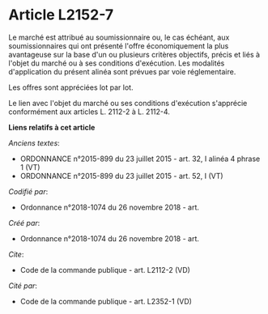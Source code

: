 # Article L2152-7

Le marché est attribué au soumissionnaire ou, le cas échéant, aux soumissionnaires qui ont présenté l'offre économiquement la
plus avantageuse sur la base d'un ou plusieurs critères objectifs, précis et liés à l'objet du marché ou à ses conditions
d'exécution. Les modalités d'application du présent alinéa sont prévues par voie réglementaire. 

Les offres sont appréciées lot par lot. 

Le lien avec l'objet du marché ou ses conditions d'exécution s'apprécie conformément aux articles L. 2112-2 à L. 2112-4.

**Liens relatifs à cet article**

_Anciens textes_:

  - ORDONNANCE n°2015-899 du 23 juillet 2015 - art. 32, I alinéa 4 phrase 1 (VT)
  - ORDONNANCE n°2015-899 du 23 juillet 2015 - art. 52, I (VT)

_Codifié par_:

  - Ordonnance n°2018-1074 du 26 novembre 2018 - art.

_Créé par_:

  - Ordonnance n°2018-1074 du 26 novembre 2018 - art.

_Cite_:

  - Code de la commande publique - art. L2112-2 (VD)

_Cité par_:

  - Code de la commande publique - art. L2352-1 (VD)
